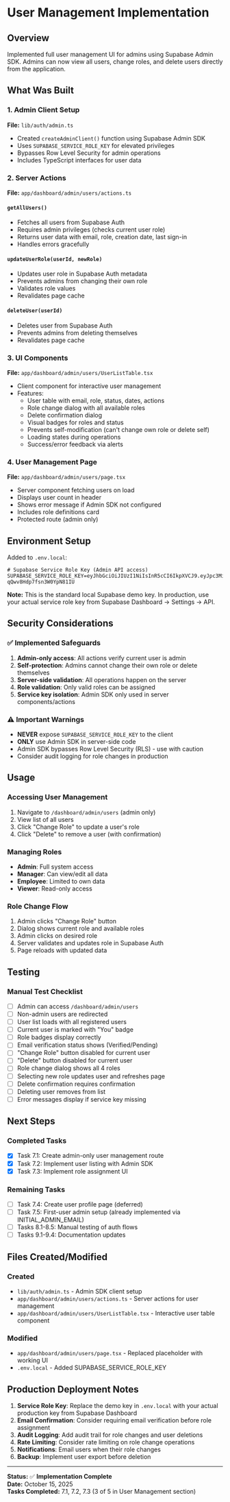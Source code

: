 # User Management Implementation

## Overview
Implemented full user management UI for admins using Supabase Admin SDK. Admins can now view all users, change roles, and delete users directly from the application.

## What Was Built

### 1. Admin Client Setup
**File:** `lib/auth/admin.ts`
- Created `createAdminClient()` function using Supabase Admin SDK
- Uses `SUPABASE_SERVICE_ROLE_KEY` for elevated privileges
- Bypasses Row Level Security for admin operations
- Includes TypeScript interfaces for user data

### 2. Server Actions
**File:** `app/dashboard/admin/users/actions.ts`

#### `getAllUsers()`
- Fetches all users from Supabase Auth
- Requires admin privileges (checks current user role)
- Returns user data with email, role, creation date, last sign-in
- Handles errors gracefully

#### `updateUserRole(userId, newRole)`
- Updates user role in Supabase Auth metadata
- Prevents admins from changing their own role
- Validates role values
- Revalidates page cache

#### `deleteUser(userId)`
- Deletes user from Supabase Auth
- Prevents admins from deleting themselves
- Revalidates page cache

### 3. UI Components
**File:** `app/dashboard/admin/users/UserListTable.tsx`
- Client component for interactive user management
- Features:
  - User table with email, role, status, dates, actions
  - Role change dialog with all available roles
  - Delete confirmation dialog
  - Visual badges for roles and status
  - Prevents self-modification (can't change own role or delete self)
  - Loading states during operations
  - Success/error feedback via alerts

### 4. User Management Page
**File:** `app/dashboard/admin/users/page.tsx`
- Server component fetching users on load
- Displays user count in header
- Shows error message if Admin SDK not configured
- Includes role definitions card
- Protected route (admin only)

## Environment Setup

Added to `.env.local`:
```env
# Supabase Service Role Key (Admin API access)
SUPABASE_SERVICE_ROLE_KEY=eyJhbGciOiJIUzI1NiIsInR5cCI6IkpXVCJ9.eyJpc3MiOiJzdXBhYmFzZS1kZW1vIiwicm9sZSI6InNlcnZpY2Vfcm9sZSIsImV4cCI6MTk4MzgxMjk5Nn0.EGIM96RAZx35lJzdJsyH-qQwv8Hdp7fsn3W0YpN81IU
```

**Note:** This is the standard local Supabase demo key. In production, use your actual service role key from Supabase Dashboard → Settings → API.

## Security Considerations

### ✅ Implemented Safeguards
1. **Admin-only access**: All actions verify current user is admin
2. **Self-protection**: Admins cannot change their own role or delete themselves
3. **Server-side validation**: All operations happen on the server
4. **Role validation**: Only valid roles can be assigned
5. **Service key isolation**: Admin SDK only used in server components/actions

### ⚠️ Important Warnings
- **NEVER** expose `SUPABASE_SERVICE_ROLE_KEY` to the client
- **ONLY** use Admin SDK in server-side code
- Admin SDK bypasses Row Level Security (RLS) - use with caution
- Consider audit logging for role changes in production

## Usage

### Accessing User Management
1. Navigate to `/dashboard/admin/users` (admin only)
2. View list of all users
3. Click "Change Role" to update a user's role
4. Click "Delete" to remove a user (with confirmation)

### Managing Roles
- **Admin**: Full system access
- **Manager**: Can view/edit all data
- **Employee**: Limited to own data
- **Viewer**: Read-only access

### Role Change Flow
1. Admin clicks "Change Role" button
2. Dialog shows current role and available roles
3. Admin clicks on desired role
4. Server validates and updates role in Supabase Auth
5. Page reloads with updated data

## Testing

### Manual Test Checklist
- [ ] Admin can access `/dashboard/admin/users`
- [ ] Non-admin users are redirected
- [ ] User list loads with all registered users
- [ ] Current user is marked with "You" badge
- [ ] Role badges display correctly
- [ ] Email verification status shows (Verified/Pending)
- [ ] "Change Role" button disabled for current user
- [ ] "Delete" button disabled for current user
- [ ] Role change dialog shows all 4 roles
- [ ] Selecting new role updates user and refreshes page
- [ ] Delete confirmation requires confirmation
- [ ] Deleting user removes from list
- [ ] Error messages display if service key missing

## Next Steps

### Completed Tasks
- [x] Task 7.1: Create admin-only user management route
- [x] Task 7.2: Implement user listing with Admin SDK
- [x] Task 7.3: Implement role assignment UI

### Remaining Tasks
- [ ] Task 7.4: Create user profile page (deferred)
- [ ] Task 7.5: First-user admin setup (already implemented via INITIAL_ADMIN_EMAIL)
- [ ] Tasks 8.1-8.5: Manual testing of auth flows
- [ ] Tasks 9.1-9.4: Documentation updates

## Files Created/Modified

### Created
- `lib/auth/admin.ts` - Admin SDK client setup
- `app/dashboard/admin/users/actions.ts` - Server actions for user management
- `app/dashboard/admin/users/UserListTable.tsx` - Interactive user table component

### Modified
- `app/dashboard/admin/users/page.tsx` - Replaced placeholder with working UI
- `.env.local` - Added SUPABASE_SERVICE_ROLE_KEY

## Production Deployment Notes

1. **Service Role Key**: Replace the demo key in `.env.local` with your actual production key from Supabase Dashboard
2. **Email Confirmation**: Consider requiring email verification before role assignment
3. **Audit Logging**: Add audit trail for role changes and user deletions
4. **Rate Limiting**: Consider rate limiting on role change operations
5. **Notifications**: Email users when their role changes
6. **Backup**: Implement user export before deletion

---

**Status:** ✅ **Implementation Complete**  
**Date:** October 15, 2025  
**Tasks Completed:** 7.1, 7.2, 7.3 (3 of 5 in User Management section)
